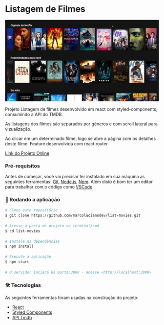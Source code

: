 # Listagem de Filmes

[![Projeto Online](https://github.com/marcolucianodev/list-movies/blob/master/public/list-movies.png)](https://react-list-movies.netlify.app/)

Projeto Listagem de filmes desenvolvido em react com styled-components, consumindo a API do TMDB.

As listagens dos filmes são separados por gêneros e com scroll lateral para vizualização.

Ao clicar em um determinado filme, logo se abre a página com os detalhes deste filme. Feature desenvolvida com react router.

[Link do Projeto Online](https://react-list-movies.netlify.app/)


### Pré-requisitos

Antes de começar, você vai precisar ter instalado em sua máquina as seguintes ferramentas:
[Git](https://git-scm.com), [Node.js](https://nodejs.org/en/), [Npm](https://www.npmjs.com/). 
Além disto é bom ter um editor para trabalhar com o código como [VSCode](https://code.visualstudio.com/)

### 🎲 Rodando a aplicação

```bash
# Clone este repositório
$ git clone https://github.com/marcolucianodev/list-movies.git

# Acesse a pasta do projeto no terminal/cmd
$ cd list-movies

# Instale as dependências
$ npm install

# Execute a aplicação
$ npm start

# O servidor inciará na porta:3000 - acesse <http://localhost:3000>
```

### 🛠 Tecnologias

As seguintes ferramentas foram usadas na construção do projeto:

- [React](https://pt-br.reactjs.org/)
- [Styled Components](https://styled-components.com/)
- [API Tmdb](https://www.themoviedb.org/documentation/api?language=pt-BR)
